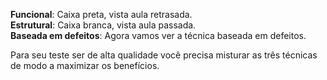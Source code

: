 **Funcional**: Caixa preta, vista aula retrasada.  
**Estrutural**: Caixa branca, vista aula passada.  
**Baseada em defeitos**: Agora vamos ver a técnica baseada em defeitos.  

Para seu teste ser de alta qualidade você precisa misturar as três técnicas de modo a maximizar os benefícios.  
